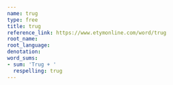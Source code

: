 ```yaml
---
name: trug
type: free
title: trug
reference_link: https://www.etymonline.com/word/trug
root_name: 
root_language: 
denotation: 
word_sums:
- sum: 'Trug + '
  respelling: trug
---
```


